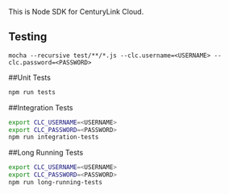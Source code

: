 This is Node SDK for CenturyLink Cloud.

Testing
-------
`mocha --recursive test/**/*.js --clc.username=<USERNAME> --clc.password=<PASSWORD>`

##Unit Tests
```bash
npm run tests
```

##Integration Tests
```bash
export CLC_USERNAME=<USERNAME>
export CLC_PASSWORD=<PASSWORD>
npm run integration-tests
```

##Long Running Tests
```bash
export CLC_USERNAME=<USERNAME>
export CLC_PASSWORD=<PASSWORD>
npm run long-running-tests
```
